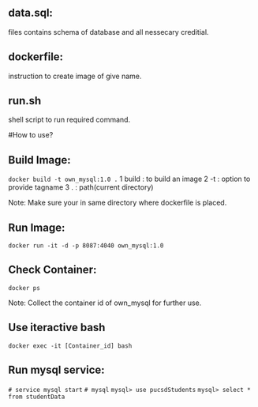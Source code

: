 ## data.sql:
files contains schema of database and all nessecary creditial.

## dockerfile:
instruction to create image of give name.

## run.sh
shell script to run required command.


#How to use?

## Build Image:
`docker build -t own_mysql:1.0 .`
1 build : to build an image
2 -t : option to provide tagname
3 . : path(current directory)

Note: Make sure your in same directory where dockerfile is placed.

## Run Image:
`docker run -it -d -p 8087:4040 own_mysql:1.0`

## Check Container:
`docker ps`

Note: Collect the container id of own_mysql for further use.

## Use iteractive bash
`docker exec -it [Container_id] bash`

## Run mysql service:
`# service mysql start`
`# mysql`
`mysql> use pucsdStudents`
`mysql> select * from studentData`

